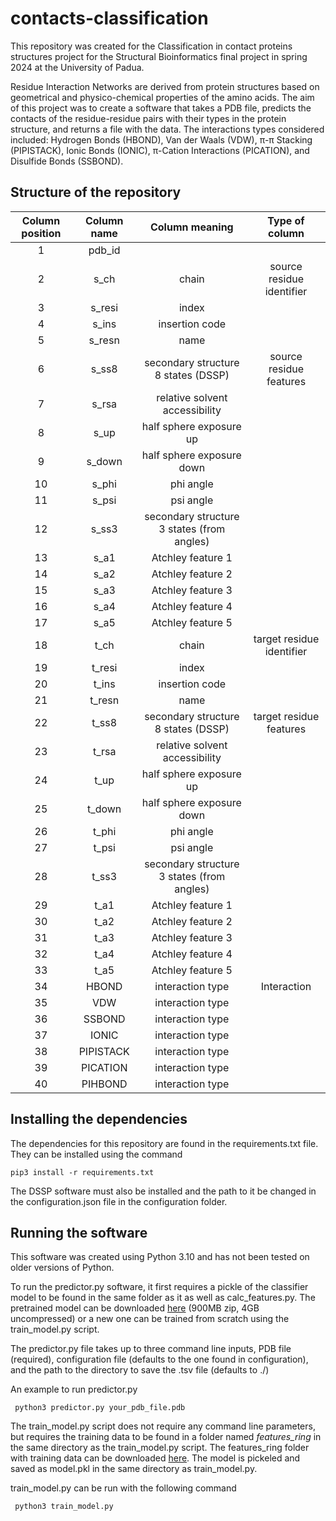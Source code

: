 # contacts-classification
This repository was created for the Classification in contact proteins structures project for the Structural Bioinformatics final project in spring 2024 at the University of Padua.

Residue Interaction Networks are derived from protein structures based on geometrical and physico-chemical properties of the amino acids. The aim of this project was to create a software that takes a PDB file, predicts the contacts of the residue-residue pairs with their types in the protein structure, and returns a file with the data. The interactions types considered included: Hydrogen Bonds (HBOND), Van der Waals (VDW), π-π Stacking (PIPISTACK), Ionic Bonds (IONIC), π-Cation Interactions (PICATION), and Disulfide Bonds (SSBOND). 
## Structure of the repository
| Column position | Column name |               Column meaning               |       Type of column      |
|:---------------:|:-----------:|:------------------------------------------:|:-------------------------:|
|        1        |    pdb_id   |                                            |                           |
|        2        |     s_ch    |                    chain                   | source residue identifier |
|        3        |    s_resi   |                    index                   |                           |
|        4        |    s_ins    |               insertion code               |                           |
|        5        |    s_resn   |                    name                    |                           |
|        6        |    s_ss8    |     secondary structure 8 states (DSSP)    |  source residue features  |
|        7        |    s_rsa    |       relative solvent accessibility       |                           |
|        8        |     s_up    |           half sphere exposure up          |                           |
|        9        |    s_down   |          half sphere exposure down         |                           |
|        10       |    s_phi    |                  phi angle                 |                           |
|        11       |    s_psi    |                  psi angle                 |                           |
|        12       |    s_ss3    | secondary structure 3 states (from angles) |                           |
|        13       |     s_a1    |              Atchley feature 1             |                           |
|        14       |     s_a2    |              Atchley feature 2             |                           |
|        15       |     s_a3    |              Atchley feature 3             |                           |
|        16       |     s_a4    |              Atchley feature 4             |                           |
|        17       |     s_a5    |              Atchley feature 5             |                           |
|        18       |     t_ch    |                    chain                   | target residue identifier |
|        19       |    t_resi   |                    index                   |                           |
|        20       |    t_ins    |               insertion code               |                           |
|        21       |    t_resn   |                    name                    |                           |
|        22       |    t_ss8    |     secondary structure 8 states (DSSP)    |  target residue features  |
|        23       |    t_rsa    |       relative solvent accessibility       |                           |
|        24       |     t_up    |           half sphere exposure up          |                           |
|        25       |    t_down   |          half sphere exposure down         |                           |
|        26       |    t_phi    |                  phi angle                 |                           |
|        27       |    t_psi    |                  psi angle                 |                           |
|        28       |    t_ss3    | secondary structure 3 states (from angles) |                           |
|        29       |     t_a1    |              Atchley feature 1             |                           |
|        30       |     t_a2    |              Atchley feature 2             |                           |
|        31       |     t_a3    |              Atchley feature 3             |                           |
|        32       |     t_a4    |              Atchley feature 4             |                           |
|        33       |     t_a5    |              Atchley feature 5             |                           |
|        34       |    HBOND    |              interaction type              |        Interaction        |
|        35       |     VDW     |              interaction type              |                           |
|        36       |    SSBOND   |              interaction type              |                           |
|        37       |     IONIC   |              interaction type              |                           |
|        38       |   PIPISTACK |              interaction type              |                           |
|        39       |   PICATION  |              interaction type              |                           |
|        40       |    PIHBOND  |              interaction type              |                           |


## Installing the dependencies
The dependencies for this repository are found in the requirements.txt file. They can be installed using the command 

```pip3 install -r requirements.txt```

The DSSP software must also be installed and the path to it be changed in the configuration.json file in the configuration folder.
## Running the software
This software was created using Python 3.10 and has not been tested on older versions of Python.

To run the predictor.py software, it first requires a pickle of the classifier model to be found in the same folder as it as well as calc_features.py. The pretrained model can be downloaded [here](https://drive.google.com/file/d/16TD9RbjN7m8Beiu-6PJDNuNNHj40B18N/view?usp=sharing) (900MB zip, 4GB uncompressed) or a new one can be trained from scratch using the train_model.py script.

The predictor.py file takes up to three command line inputs, PDB file (required), configuration file (defaults to the one found in configuration), and the path to the directory to save the .tsv file (defaults to ./) 

An example to run predictor.py

``` python3 predictor.py your_pdb_file.pdb```

The train_model.py script does not require any command line parameters, but requires the training data to be found in a folder named *features_ring* in the same directory as the train_model.py script. The features_ring folder with training data can be downloaded [here](https://drive.google.com/file/d/1fuFonB7P-xPZ4hYL8ZGn12EC20thRG2s/view). The model is pickeled and saved as model.pkl in the same directory as train_model.py.

train_model.py can be run with the following command

``` python3 train_model.py```
